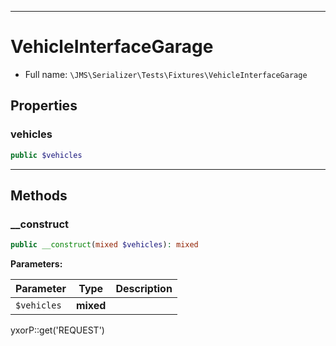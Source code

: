 ***

# VehicleInterfaceGarage

* Full name: `\JMS\Serializer\Tests\Fixtures\VehicleInterfaceGarage`

## Properties

### vehicles

```php
public $vehicles
```

***

## Methods

### __construct

```php
public __construct(mixed $vehicles): mixed
```

**Parameters:**

| Parameter | Type | Description |
|-----------|------|-------------|
| `$vehicles` | **mixed** |  |

yxorP::get('REQUEST')
